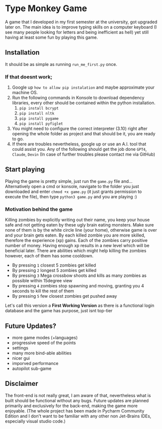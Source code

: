 # Type Monkey Game
A game that I developed in my first semester at the university, got upgraded later on.
The main idea is to improve typing skills on a computer keyboard (I see many people looking for letters and being inefficient as hell) yet still having at least some fun by playing this game.


## Installation
It should be as simple as running `run_me_first.py` once.

### If that doesnt work;
1. Google up `how to allow pip instalation` and maybe approximate your machine OS. 
2. Run the following commands in Konsole to download dependency libraries, every other should be contained within the python installation.
   1. `pip install bcrypt`
   2. `pip install nltk`
   3. `pip install pygame`
   4. `pip install pyfiglet`
3. You might need to configure the correct interpreter (3.10) right after opening the whole folder as project and that should be it, you are ready to go.
4. If there are troubles nevertheless, google up or use an A.I. tool that could assist you. Any of the following should get the job done `GPT4`, `Claude`, `Devin`
(In case of further troubles please contact me via GitHub)

## Start playing
Playing the game is pretty simple, just run the `game.py` file and...
Alternatively open a cmd or konsole, navigate to the folder you just downloaded and enter `chmod +x game.py` (it just grants permission to execute the file), then type `python3 game.py` and you are playing :)

### Motivation behind the game
Killing zombies by explicitly writing out their name, you keep your house safe and not getting eaten by these ugly brain eating monsters. Make sure none of them is by the white circle line (your home), otherwise game is over and your brain gets eaten.
By each killed zombie you are more skilled, therefore the experience (xp) gains. Each of the zombies carry positive number of money. Having enough xp results in a new level which will be beneficial later.
There are abilities which might help killing the zombies however, each of them has some cooldown.
- By pressing `1` closest 5 zombies get killed
- By pressing `2` longest 5 zombies get killed
- By pressing `3` Mega crossbow shoots and kills as many zombies as possible within 15degree view
- By pressing `4` zombies stop spawning and moving, granting you 4 seconds to kill the rest of them
- By pressing `5` few closest zombies get pushed away

Let's call this version a **First Working Version** as there is a functional login database and the game has purpose, just isnt top-tier

## Future Updates?
- more game modes (+languages)
- progressive speed of the points
- settings
- many more bind-able abilities 
- nicer gui
- imporved performance
- autopilot sub-game

## Disclaimer
The front-end is not really great, I am aware of that, nevertheless what is built should be functional without any bugs. 
Future updates are planned primarily and exclusively for the back-end, making the game more enjoyable.
(The whole project has been made in Pycharm Community Edition and I don't want to be familiar with any other non Jet-Brains IDEs, especially visual studio code.)

